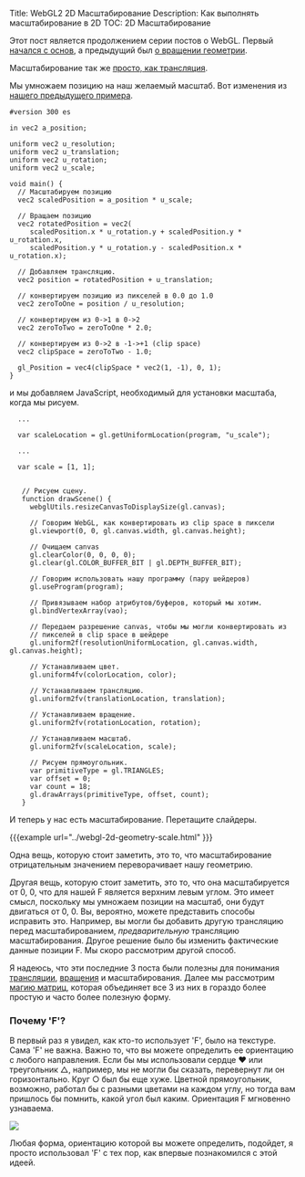 Title: WebGL2 2D Масштабирование
Description: Как выполнять масштабирование в 2D
TOC: 2D Масштабирование

Этот пост является продолжением серии постов о WebGL.
Первый [начался с основ](webgl-fundamentals.html), а
предыдущий был [о вращении геометрии](webgl-2d-rotation.html).

Масштабирование так же [просто, как трансляция](webgl-2d-translation.html).

Мы умножаем позицию на наш желаемый масштаб. Вот изменения
из [нашего предыдущего примера](webgl-2d-rotation.html).

```
#version 300 es

in vec2 a_position;

uniform vec2 u_resolution;
uniform vec2 u_translation;
uniform vec2 u_rotation;
uniform vec2 u_scale;

void main() {
  // Масштабируем позицию
  vec2 scaledPosition = a_position * u_scale;

  // Вращаем позицию
  vec2 rotatedPosition = vec2(
     scaledPosition.x * u_rotation.y + scaledPosition.y * u_rotation.x,
     scaledPosition.y * u_rotation.y - scaledPosition.x * u_rotation.x);

  // Добавляем трансляцию.
  vec2 position = rotatedPosition + u_translation;

  // конвертируем позицию из пикселей в 0.0 до 1.0
  vec2 zeroToOne = position / u_resolution;

  // конвертируем из 0->1 в 0->2
  vec2 zeroToTwo = zeroToOne * 2.0;

  // конвертируем из 0->2 в -1->+1 (clip space)
  vec2 clipSpace = zeroToTwo - 1.0;

  gl_Position = vec4(clipSpace * vec2(1, -1), 0, 1);
}
```

и мы добавляем JavaScript, необходимый для установки масштаба, когда мы рисуем.

```
  ...

  var scaleLocation = gl.getUniformLocation(program, "u_scale");

  ...

  var scale = [1, 1];


   // Рисуем сцену.
   function drawScene() {
     webglUtils.resizeCanvasToDisplaySize(gl.canvas);

     // Говорим WebGL, как конвертировать из clip space в пиксели
     gl.viewport(0, 0, gl.canvas.width, gl.canvas.height);

     // Очищаем canvas
     gl.clearColor(0, 0, 0, 0);
     gl.clear(gl.COLOR_BUFFER_BIT | gl.DEPTH_BUFFER_BIT);

     // Говорим использовать нашу программу (пару шейдеров)
     gl.useProgram(program);

     // Привязываем набор атрибутов/буферов, который мы хотим.
     gl.bindVertexArray(vao);

     // Передаем разрешение canvas, чтобы мы могли конвертировать из
     // пикселей в clip space в шейдере
     gl.uniform2f(resolutionUniformLocation, gl.canvas.width, gl.canvas.height);

     // Устанавливаем цвет.
     gl.uniform4fv(colorLocation, color);

     // Устанавливаем трансляцию.
     gl.uniform2fv(translationLocation, translation);

     // Устанавливаем вращение.
     gl.uniform2fv(rotationLocation, rotation);

     // Устанавливаем масштаб.
     gl.uniform2fv(scaleLocation, scale);

     // Рисуем прямоугольник.
     var primitiveType = gl.TRIANGLES;
     var offset = 0;
     var count = 18;
     gl.drawArrays(primitiveType, offset, count);
   }
```

И теперь у нас есть масштабирование. Перетащите слайдеры.

{{{example url="../webgl-2d-geometry-scale.html" }}}

Одна вещь, которую стоит заметить, это то, что масштабирование отрицательным значением переворачивает нашу геометрию.

Другая вещь, которую стоит заметить, это то, что она масштабируется от 0, 0, что для нашей F является
верхним левым углом. Это имеет смысл, поскольку мы умножаем позиции
на масштаб, они будут двигаться от 0, 0. Вы, вероятно,
можете представить способы исправить это. Например, вы могли бы добавить другую трансляцию
перед масштабированием, *предварительную* трансляцию масштабирования. Другое решение было бы
изменить фактические данные позиции F. Мы скоро рассмотрим другой способ.

Я надеюсь, что эти последние 3 поста были полезны для понимания
[трансляции](webgl-2d-translation.html), [вращения](webgl-2d-rotation.html)
и масштабирования. Далее мы рассмотрим [магию матриц](webgl-2d-matrices.html),
которая объединяет все 3 из них в гораздо более простую и часто более полезную форму.

<div class="webgl_bottombar">
<h3>Почему 'F'?</h3>
<p>
В первый раз я увидел, как кто-то использует 'F', было на текстуре.
Сама 'F' не важна. Важно то, что
вы можете определить ее ориентацию с любого направления. Если бы мы
использовали сердце ❤ или треугольник △, например, мы не могли бы
сказать, перевернут ли он горизонтально. Круг ○ был бы
еще хуже. Цветной прямоугольник, возможно, работал бы с
разными цветами на каждом углу, но тогда вам пришлось бы помнить,
какой угол был каким. Ориентация F мгновенно узнаваема.
</p>
<img src="../resources/f-orientation.svg" class="webgl_center"/>
<p>
Любая форма, ориентацию которой вы можете определить, подойдет,
я просто использовал 'F' с тех пор, как впервые познакомился с этой идеей.
</p>
</div> 